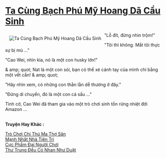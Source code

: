 <a href="https://truyentiki.com/ta-cung-bach-phu-my-hoang-da-cau-sinh.33850/" title="Ta Cùng Bạch Phú Mỹ Hoang Dã Cầu Sinh"><h1>Ta Cùng Bạch Phú Mỹ Hoang Dã Cầu Sinh</h1></a><div style="display:table"><img align="right" style="float: left; padding: 10px;" src="https://truyentiki.com/a/img/str/src/33850.jpg" alt="Ta Cùng Bạch Phú Mỹ Hoang Dã Cầu Sinh">"Lỗ đít, đừng nhìn trộm!" <p></p> "Tôi thì không. Mắt tôi thực sự bị mù ..." <p></p> "Cao Wei, nhìn kìa, nó là một con husky lớn!" <p></p> & amp; quot; Nat là một con sói, bạn có thể xé cánh tay của mình chỉ bằng một vết cắn! & amp; quot; <p></p> "Hãy nhìn xem, có những con thằn lằn dễ thương ở đây." <p></p> "Đừng di chuyển, đó là một con cá sấu ..." <p></p> Tình cờ, Cao Wei đã tham gia vào một trò chơi sinh tồn rừng nhiệt đới Amazon ...</div><p><br><b>Truyện Hay Khác :</b></p><a href="https://truyentiki.com/tro-choi-chi-thu-ma-tho-san.33849/" alt="Trò Chơi Chi Thú Ma Thợ Săn">Trò Chơi Chi Thú Ma Thợ Săn</a><br/><a href="https://truyentiki.wordpress.com/2020/06/08/manh-nhat-nha-tien-tri/" alt="Mạnh Nhất Nhà Tiên Tri">Mạnh Nhất Nhà Tiên Tri</a><br/><a href="https://www.flickr.com/photos/188164041@N05/49959951498/" alt="Cực Phẩm Đại Người Chơi">Cực Phẩm Đại Người Chơi</a><br/><a href="https://github.com/nownovels/top500/tree/master/truyenhay/33879/" alt="Thư Trung Đều Có Nhan Như Duật">Thư Trung Đều Có Nhan Như Duật</a><br/>